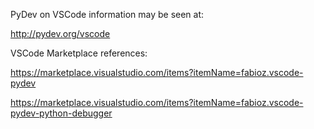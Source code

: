 PyDev on VSCode information may be seen at:

http://pydev.org/vscode

VSCode Marketplace references:

https://marketplace.visualstudio.com/items?itemName=fabioz.vscode-pydev

https://marketplace.visualstudio.com/items?itemName=fabioz.vscode-pydev-python-debugger
